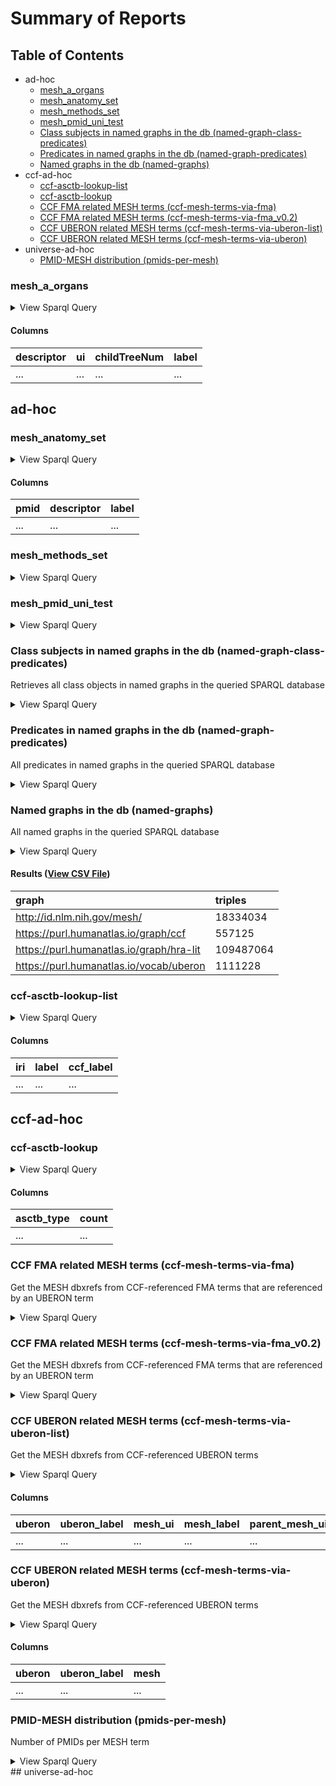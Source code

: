# Summary of Reports

  ## Table of Contents

* ad-hoc
  * [mesh_a_organs](#mesh_a_organs)
  * [mesh_anatomy_set](#mesh_anatomy_set)
  * [mesh_methods_set](#mesh_methods_set)
  * [mesh_pmid_uni_test](#mesh_pmid_uni_test)
  * [Class subjects in named graphs in the db (named-graph-class-predicates)](#named-graph-class-predicates)
  * [Predicates in named graphs in the db (named-graph-predicates)](#named-graph-predicates)
  * [Named graphs in the db (named-graphs)](#named-graphs)
* ccf-ad-hoc
  * [ccf-asctb-lookup-list](#ccf-asctb-lookup-list)
  * [ccf-asctb-lookup](#ccf-asctb-lookup)
  * [CCF FMA related MESH terms (ccf-mesh-terms-via-fma)](#ccf-mesh-terms-via-fma)
  * [CCF FMA related MESH terms (ccf-mesh-terms-via-fma_v0.2)](#ccf-mesh-terms-via-fma_v0.2)
  * [CCF UBERON related MESH terms (ccf-mesh-terms-via-uberon-list)](#ccf-mesh-terms-via-uberon-list)
  * [CCF UBERON related MESH terms (ccf-mesh-terms-via-uberon)](#ccf-mesh-terms-via-uberon)
* universe-ad-hoc
  * [PMID-MESH distribution (pmids-per-mesh)](#pmids-per-mesh)



### <a id="mesh_a_organs"></a>mesh_a_organs



<details>
  <summary>View Sparql Query</summary>

```sparql
PREFIX rdf: <http://www.w3.org/1999/02/22-rdf-syntax-ns#>
PREFIX rdfs: <http://www.w3.org/2000/01/rdf-schema#>
PREFIX meshv: <http://id.nlm.nih.gov/mesh/vocab#>
PREFIX mesh: <http://id.nlm.nih.gov/mesh/>

SELECT DISTINCT ?descriptor ?ui ?childTreeNum ?label
FROM mesh:

WHERE {
#+ A02 - Musculoskeletal System
# Musculature
{ mesh:D009132 meshv:treeNumber ?treeNum .
  ?childTreeNum meshv:parentTreeNumber* ?treeNum .
  ?descriptor meshv:treeNumber ?childTreeNum .
  ?descriptor rdfs:label ?label .
  ?descriptor meshv:identifier ?ui .
} UNION
#+ Skeleton - captures Pelvis and Knee Joint
{ mesh:D012863 meshv:treeNumber ?treeNum .
  ?childTreeNum meshv:parentTreeNumber* ?treeNum .
  ?descriptor meshv:treeNumber ?childTreeNum .
  ?descriptor rdfs:label ?label .
  ?descriptor meshv:identifier ?ui .
}  UNION
#+ A03 - Digestive System
#+ Small and Large Intestines May need to split apart.
{ mesh:D007422 meshv:treeNumber ?treeNum .
  ?childTreeNum meshv:parentTreeNumber* ?treeNum .
  ?descriptor meshv:treeNumber ?childTreeNum .
  ?descriptor rdfs:label ?label .
  ?descriptor meshv:identifier ?ui .
} UNION
#+ Liver
{ mesh:D008099 meshv:treeNumber ?treeNum .
  ?childTreeNum meshv:parentTreeNumber* ?treeNum .
  ?descriptor meshv:treeNumber ?childTreeNum .
  ?descriptor rdfs:label ?label .
  ?descriptor meshv:identifier ?ui .
} UNION 
#+ Pancreas
{ mesh:D010179
  meshv:treeNumber ?treeNum .
  ?childTreeNum meshv:parentTreeNumber* ?treeNum .
  ?descriptor meshv:treeNumber ?childTreeNum .
  ?descriptor rdfs:label ?label .
  ?descriptor meshv:identifier ?ui .
} UNION
#+ A04 - Respiratory System
#+ Lung - includes brochus
{ mesh:D008168 meshv:treeNumber ?treeNum .
  ?childTreeNum meshv:parentTreeNumber* ?treeNum .
  ?descriptor meshv:treeNumber ?childTreeNum .
  ?descriptor rdfs:label ?label .
  ?descriptor meshv:identifier ?ui .
} UNION 
#+ Trachea 
{ mesh:D014132 meshv:treeNumber ?treeNum .
  ?childTreeNum meshv:parentTreeNumber* ?treeNum .
  ?descriptor meshv:treeNumber ?childTreeNum .
  ?descriptor rdfs:label ?label .
  ?descriptor meshv:identifier ?ui .
} UNION 
#+ A05 - Urogential System
#+ A05.360 - Genital
#+ Uterus
{ mesh:D014599 meshv:treeNumber ?treeNum .
  ?childTreeNum meshv:parentTreeNumber* ?treeNum .
  ?descriptor meshv:treeNumber ?childTreeNum .
  ?descriptor rdfs:label ?label .
  ?descriptor meshv:identifier ?ui .
} UNION 
#+ Fallopian tubes
{ mesh:D005187 meshv:treeNumber ?treeNum .
  ?childTreeNum meshv:parentTreeNumber* ?treeNum .
  ?descriptor meshv:treeNumber ?childTreeNum .
  ?descriptor rdfs:label ?label .
  ?descriptor meshv:identifier ?ui .
} UNION 
#+ Ovary
{ mesh:D010053 meshv:treeNumber ?treeNum .
  ?childTreeNum meshv:parentTreeNumber* ?treeNum .
  ?descriptor meshv:treeNumber ?childTreeNum .
  ?descriptor rdfs:label ?label .
  ?descriptor meshv:identifier ?ui .
} UNION 
#+ Prostate
{ mesh:D011467 meshv:treeNumber ?treeNum .
  ?childTreeNum meshv:parentTreeNumber* ?treeNum .
  ?descriptor meshv:treeNumber ?childTreeNum .
  ?descriptor rdfs:label ?label .
  ?descriptor meshv:identifier ?ui .
} UNION 
#+ A05.810 - Urinary Tract
#+ Kidney
{ mesh:D007668 meshv:treeNumber ?treeNum .
  ?childTreeNum meshv:parentTreeNumber* ?treeNum .
  ?descriptor meshv:treeNumber ?childTreeNum .
  ?descriptor rdfs:label ?label .
  ?descriptor meshv:identifier ?ui .
} UNION 
#+ Urinary Bladder
{ mesh:D001743 meshv:treeNumber ?treeNum .
  ?childTreeNum meshv:parentTreeNumber* ?treeNum .
  ?descriptor meshv:treeNumber ?childTreeNum .
  ?descriptor rdfs:label ?label .
  ?descriptor meshv:identifier ?ui .
} UNION
#+ Uterer
{ mesh:D014513 meshv:treeNumber ?treeNum .
  ?childTreeNum meshv:parentTreeNumber* ?treeNum .
  ?descriptor meshv:treeNumber ?childTreeNum .
  ?descriptor rdfs:label ?label .
  ?descriptor meshv:identifier ?ui .
} UNION
#+ A07 - Cardiovascular System
#+ Heart
{ mesh:D006321 meshv:treeNumber ?treeNum .
  ?childTreeNum meshv:parentTreeNumber* ?treeNum .
  ?descriptor meshv:treeNumber ?childTreeNum .
  ?descriptor rdfs:label ?label .
  ?descriptor meshv:identifier ?ui .
} UNION 
#+ Blood Vessels/Vasculature
{ mesh:D001808 meshv:treeNumber ?treeNum .
  ?childTreeNum meshv:parentTreeNumber* ?treeNum .
  ?descriptor meshv:treeNumber ?childTreeNum .
  ?descriptor rdfs:label ?label .
  ?descriptor meshv:identifier ?ui .
} UNION
#+ A08 - Nervous System
#+ Brain
{ mesh:D001921 meshv:treeNumber ?treeNum .
  ?childTreeNum meshv:parentTreeNumber* ?treeNum .
  ?descriptor meshv:treeNumber ?childTreeNum .
  ?descriptor rdfs:label ?label .
  ?descriptor meshv:identifier ?ui .
} UNION
#+ Spinal Cord 
{ mesh:D013116 meshv:treeNumber ?treeNum .
  ?childTreeNum meshv:parentTreeNumber* ?treeNum .
  ?descriptor meshv:treeNumber ?childTreeNum .
  ?descriptor rdfs:label ?label .
  ?descriptor meshv:identifier ?ui .
} UNION 
#+ Peripherial Nervous System
{ mesh:D017933 meshv:treeNumber ?treeNum .
  ?childTreeNum meshv:parentTreeNumber* ?treeNum .
  ?descriptor meshv:treeNumber ?childTreeNum .
  ?descriptor rdfs:label ?label .
  ?descriptor meshv:identifier ?ui .
} UNION
#+ A09 - Sensory Organs
#+ Eyes
{ mesh:D005123 meshv:treeNumber ?treeNum .
  ?childTreeNum meshv:parentTreeNumber* ?treeNum .
  ?descriptor meshv:treeNumber ?childTreeNum .
  ?descriptor rdfs:label ?label .
  ?descriptor meshv:identifier ?ui .
} UNION 
#+ A10 - Tissues
#+ Mammary Glands
{ mesh:D042361 meshv:treeNumber ?treeNum .
  ?childTreeNum meshv:parentTreeNumber* ?treeNum .
  ?descriptor meshv:treeNumber ?childTreeNum .
  ?descriptor rdfs:label ?label .
  ?descriptor meshv:identifier ?ui .
} UNION 
#+ A15 - Hemic & Immune 
#+ A15.145 - Blood
#+ Blood
{ mesh:D001769 meshv:treeNumber ?treeNum .
  ?childTreeNum meshv:parentTreeNumber* ?treeNum .
  ?descriptor meshv:treeNumber ?childTreeNum .
  ?descriptor rdfs:label ?label .
  ?descriptor meshv:identifier ?ui .
} UNION
#+ A15.378 - Hematopoietic System 
#+ Bone Marrow Cells
{ mesh:D001854 meshv:treeNumber ?treeNum .
  ?childTreeNum meshv:parentTreeNumber* ?treeNum .
  ?descriptor meshv:treeNumber ?childTreeNum .
  ?descriptor rdfs:label ?label .
  ?descriptor meshv:identifier ?ui .
} UNION 
#+ A15.382 - Immune System
#+ BoneMarrow
{ mesh:D001853 meshv:treeNumber ?treeNum .
  ?childTreeNum meshv:parentTreeNumber* ?treeNum .
  ?descriptor meshv:treeNumber ?childTreeNum .
  ?descriptor rdfs:label ?label .
  ?descriptor meshv:identifier ?ui .
} UNION
#+ A15.382.520 - Lymphatic System
#+ Lymphatic Vasculature
{ mesh:D042601 meshv:treeNumber ?treeNum .
  ?childTreeNum meshv:parentTreeNumber* ?treeNum .
  ?descriptor meshv:treeNumber ?childTreeNum .
  ?descriptor rdfs:label ?label .
  ?descriptor meshv:identifier ?ui .
} UNION
#+ Lymphatic Nodes
{ mesh:D008198 meshv:treeNumber ?treeNum .
  ?childTreeNum meshv:parentTreeNumber* ?treeNum .
  ?descriptor meshv:treeNumber ?childTreeNum .
  ?descriptor rdfs:label ?label .
  ?descriptor meshv:identifier ?ui .
} UNION
#+ Spleen
{ mesh:D013154 meshv:treeNumber ?treeNum .
  ?childTreeNum meshv:parentTreeNumber* ?treeNum .
  ?descriptor meshv:treeNumber ?childTreeNum .
  ?descriptor rdfs:label ?label .
  ?descriptor meshv:identifier ?ui .
} UNION
#+ Thymus Gland
{ mesh:D013950 meshv:treeNumber ?treeNum .
  ?childTreeNum meshv:parentTreeNumber* ?treeNum .
  ?descriptor meshv:treeNumber ?childTreeNum .
  ?descriptor rdfs:label ?label .
  ?descriptor meshv:identifier ?ui .
} UNION
#+ Palatine Tonsil
{ mesh:D014066 meshv:treeNumber ?treeNum .
  ?childTreeNum meshv:parentTreeNumber* ?treeNum .
  ?descriptor meshv:treeNumber ?childTreeNum .
  ?descriptor rdfs:label ?label .
  ?descriptor meshv:identifier ?ui .
} UNION
#+ A16 - Embryonic Structures
#+ Placenta
{ mesh:D010920 meshv:treeNumber ?treeNum .
  ?childTreeNum meshv:parentTreeNumber* ?treeNum .
  ?descriptor meshv:treeNumber ?childTreeNum .
  ?descriptor rdfs:label ?label .
  ?descriptor meshv:identifier ?ui .
} UNION
#+ A17 - Integumentary System
#+ Skin
{ mesh:D012867 meshv:treeNumber ?treeNum .
  ?childTreeNum meshv:parentTreeNumber* ?treeNum .
  ?descriptor meshv:treeNumber ?childTreeNum .
  ?descriptor rdfs:label ?label .
  ?descriptor meshv:identifier ?ui .
} 
}
ORDER BY ?childTreeNum

```

([View Source](../../../queries/ad-hoc/mesh_a_organs.rq))
</details>

#### Columns
| descriptor | ui | childTreeNum | label |
| :--- | :--- | :--- | :--- |
| ... | ... | ... | ... |
## ad-hoc

### <a id="mesh_anatomy_set"></a>mesh_anatomy_set



<details>
  <summary>View Sparql Query</summary>

```sparql
PREFIX rdf: <http://www.w3.org/1999/02/22-rdf-syntax-ns#>
PREFIX rdfs: <http://www.w3.org/2000/01/rdf-schema#>
PREFIX meshv: <http://id.nlm.nih.gov/mesh/vocab#>
PREFIX mesh: <http://id.nlm.nih.gov/mesh/>

SELECT DISTINCT ?pmid ?descriptor ?label
FROM mesh:

WHERE {
#+ A02 - Musculoskeletal System 
{ mesh:D009141 meshv:treeNumber ?treeNum .
  ?childTreeNum meshv:parentTreeNumber* ?treeNum .
  ?descriptor meshv:treeNumber ?childTreeNum .
} UNION
#+ A03 - Digestive System
{ mesh:D004064 meshv:treeNumber ?treeNum .
  ?childTreeNum meshv:parentTreeNumber* ?treeNum .
  ?descriptor meshv:treeNumber ?childTreeNum .
} UNION
#+ A04 - Respiratory System 
{ mesh:D012137 meshv:treeNumber ?treeNum .
  ?childTreeNum meshv:parentTreeNumber* ?treeNum .
  ?descriptor meshv:treeNumber ?childTreeNum .
} UNION
#+ A05 - Urogenital System
{ mesh:D014566 meshv:treeNumber ?treeNum .
  ?childTreeNum meshv:parentTreeNumber* ?treeNum .
  ?descriptor meshv:treeNumber ?childTreeNum .
} UNION
#+ A07 - Cardiovascular System
{ mesh:D002319 meshv:treeNumber ?treeNum .
  ?childTreeNum meshv:parentTreeNumber* ?treeNum .
  ?descriptor meshv:treeNumber ?childTreeNum .
} UNION 
#+ A08 - Nervous System
{ mesh:D009420 meshv:treeNumber ?treeNum .
  ?childTreeNum meshv:parentTreeNumber* ?treeNum .
  ?descriptor meshv:treeNumber ?childTreeNum .
} UNION
#+ A15 - Hemic and Immune Systems
{ mesh:D006424 meshv:treeNumber ?treeNum .
  ?childTreeNum meshv:parentTreeNumber* ?treeNum .
  ?descriptor meshv:treeNumber ?childTreeNum .
} UNION
#+ Skin
{ mesh:D012867 meshv:treeNumber ?treeNum .
  ?childTreeNum meshv:parentTreeNumber* ?treeNum .
  ?descriptor meshv:treeNumber ?childTreeNum .
} UNION
#+ Eyes
{ mesh:D005123 meshv:treeNumber ?treeNum .
  ?childTreeNum meshv:parentTreeNumber* ?treeNum .
  ?descriptor meshv:treeNumber ?childTreeNum .
} UNION
#+ Placenta
{ mesh:D010920 meshv:treeNumber ?treeNum .
  ?childTreeNum meshv:parentTreeNumber* ?treeNum .
  ?descriptor meshv:treeNumber ?childTreeNum .
} UNION 
#+ Breasts
{ mesh:D001940 meshv:treeNumber ?treeNum .
  ?childTreeNum meshv:parentTreeNumber* ?treeNum .
  ?descriptor meshv:treeNumber ?childTreeNum .
} UNION
#+ Adipose
{ mesh:D000273 meshv:treeNumber ?treeNum .
  ?childTreeNum meshv:parentTreeNumber* ?treeNum .
  ?descriptor meshv:treeNumber ?childTreeNum .
} UNION 
#+ Adrenal Gland
{ mesh:D000311 meshv:treeNumber ?treeNum .
  ?childTreeNum meshv:parentTreeNumber* ?treeNum .
  ?descriptor meshv:treeNumber ?childTreeNum .
}

}

ORDER BY ?descriptor
```

([View Source](../../../queries/ad-hoc/mesh_anatomy_set.rq))
</details>

#### Columns
| pmid | descriptor | label |
| :--- | :--- | :--- |
| ... | ... | ... |

### <a id="mesh_methods_set"></a>mesh_methods_set



<details>
  <summary>View Sparql Query</summary>

```sparql
PREFIX rdf: <http://www.w3.org/1999/02/22-rdf-syntax-ns#>
PREFIX rdfs: <http://www.w3.org/2000/01/rdf-schema#>
PREFIX meshv: <http://id.nlm.nih.gov/mesh/vocab#>
PREFIX mesh: <http://id.nlm.nih.gov/mesh/>

SELECT DISTINCT ?pmid ?descriptor ?label
FROM mesh:

WHERE {
#+ MeSH Descriptor: RNA-Seq
{ mesh:D000081246 meshv:treeNumber ?treeNum .
  ?childTreeNum meshv:parentTreeNumber* ?treeNum .
  ?descriptor meshv:treeNumber ?childTreeNum .
} UNION
#+ MeSH Descriptor: Single-Cell Analysis
{ mesh:D059010 meshv:treeNumber ?treeNum .
  ?childTreeNum meshv:parentTreeNumber* ?treeNum .
  ?descriptor meshv:treeNumber ?childTreeNum .
} UNION
#+ MeSH Descriptor: Single-Cell Gene Expression Analysis
{ mesh:D000092386 meshv:treeNumber ?treeNum .
  ?childTreeNum meshv:parentTreeNumber* ?treeNum .
  ?descriptor meshv:treeNumber ?childTreeNum .
} UNION
#+ MeSH Descriptor: Subtractive Hybridization Techniques
{ mesh:D066251 meshv:treeNumber ?treeNum .
  ?childTreeNum meshv:parentTreeNumber* ?treeNum .
  ?descriptor meshv:treeNumber ?childTreeNum .
} UNION
#+ MeSH Descriptor: Metabolomics
{ mesh:D055432 meshv:treeNumber ?treeNum .
  ?childTreeNum meshv:parentTreeNumber* ?treeNum .
  ?descriptor meshv:treeNumber ?childTreeNum .
} UNION 
#+ MeSH Descriptor: Lipidomics
{ mesh:D000081362 meshv:treeNumber ?treeNum .
  ?childTreeNum meshv:parentTreeNumber* ?treeNum .
  ?descriptor meshv:treeNumber ?childTreeNum .
} UNION
#+ MeSH Descriptor: Proteomics
{ mesh:D040901 meshv:treeNumber ?treeNum .
  ?childTreeNum meshv:parentTreeNumber* ?treeNum .
  ?descriptor meshv:treeNumber ?childTreeNum .
} UNION
#+ MeSH Descriptor: Proteogenomics
{ mesh:D000071696 meshv:treeNumber ?treeNum .
  ?childTreeNum meshv:parentTreeNumber* ?treeNum .
  ?descriptor meshv:treeNumber ?childTreeNum .
} 
}

ORDER BY ?descriptor

D059010	Single-Cell Analysis
D000092386	Single-Cell Gene Expression Analysis
D000081246	
D066251	Subtractive Hybridization Techniques
D055432	Metabolomics
D000081362	Lipidomics
D040901	Proteomics
D000071696	Proteogenomics

```

([View Source](../../../queries/ad-hoc/mesh_methods_set.rq))
</details>

### <a id="mesh_pmid_uni_test"></a>mesh_pmid_uni_test



<details>
  <summary>View Sparql Query</summary>

```sparql
PREFIX rdf: <http://www.w3.org/1999/02/22-rdf-syntax-ns#>
PREFIX rdfs: <http://www.w3.org/2000/01/rdf-schema#>
PREFIX meshv: <http://id.nlm.nih.gov/mesh/vocab#>
PREFIX mesh: <http://id.nlm.nih.gov/mesh/>
PREFIX schema: <http://schema.org/>
PREFIX hra: <https://purl.humanatlas.io/graph/hra-lit-universe>

SELECT DISTINCT ?pmid
FROM mesh:
FROM hra:

WHERE {
#+ Brain
{ mesh:D001921 meshv:treeNumber ?treeNum .
  ?childTreeNum meshv:parentTreeNumber* ?treeNum .
  ?descriptor meshv:treeNumber ?childTreeNum .
} UNION
#+ Spinal Cord 
{ mesh:D013116 meshv:treeNumber ?treeNum .
  ?childTreeNum meshv:parentTreeNumber* ?treeNum .
  ?descriptor meshv:treeNumber ?childTreeNum .
} UNION
#+ Eyes
{ mesh:D005123 meshv:treeNumber ?treeNum .
  ?childTreeNum meshv:parentTreeNumber* ?treeNum .
  ?descriptor meshv:treeNumber ?childTreeNum .
} UNION
#+ Uterus
{ mesh:D014599 meshv:treeNumber ?treeNum .
  ?childTreeNum meshv:parentTreeNumber* ?treeNum .
  ?descriptor meshv:treeNumber ?childTreeNum .
} UNION
#+ Fallopian tubes
{ mesh:D005187 meshv:treeNumber ?treeNum .
  ?childTreeNum meshv:parentTreeNumber* ?treeNum .
  ?descriptor meshv:treeNumber ?childTreeNum .
} UNION 
#+ Placenta
{ mesh:D010920 meshv:treeNumber ?treeNum .
  ?childTreeNum meshv:parentTreeNumber* ?treeNum .
  ?descriptor meshv:treeNumber ?childTreeNum .
} UNION 
#+ Gonads
{ mesh:D006066 meshv:treeNumber ?treeNum .
  ?childTreeNum meshv:parentTreeNumber* ?treeNum .
  ?descriptor meshv:treeNumber ?childTreeNum .
} UNION 
#+ Prostate
{ mesh:D011467 meshv:treeNumber ?treeNum .
  ?childTreeNum meshv:parentTreeNumber* ?treeNum .
  ?descriptor meshv:treeNumber ?childTreeNum .
} UNION 
#+ Breasts
{ mesh:D001940 meshv:treeNumber ?treeNum .
  ?childTreeNum meshv:parentTreeNumber* ?treeNum .
  ?descriptor meshv:treeNumber ?childTreeNum .
} UNION
#+ Liver
{ mesh:D008099 meshv:treeNumber ?treeNum .
  ?childTreeNum meshv:parentTreeNumber* ?treeNum .
  ?descriptor meshv:treeNumber ?childTreeNum .
} UNION 
#+ Kidney
{ mesh:D007668 meshv:treeNumber ?treeNum .
  ?childTreeNum meshv:parentTreeNumber* ?treeNum .
  ?descriptor meshv:treeNumber ?childTreeNum .
} UNION 
#+ Lung + Bronchus
{ mesh:D008168 meshv:treeNumber ?treeNum .
  ?childTreeNum meshv:parentTreeNumber* ?treeNum .
  ?descriptor meshv:treeNumber ?childTreeNum .
} UNION 
#+ Larynx
{ mesh:D007830 meshv:treeNumber ?treeNum .
  ?childTreeNum meshv:parentTreeNumber* ?treeNum .
  ?descriptor meshv:treeNumber ?childTreeNum .
} UNION
#+ Trachea 
{ mesh:D014132 meshv:treeNumber ?treeNum .
  ?childTreeNum meshv:parentTreeNumber* ?treeNum .
  ?descriptor meshv:treeNumber ?childTreeNum .
} UNION 
#+ Heart
{ mesh:D006321 meshv:treeNumber ?treeNum .
  ?childTreeNum meshv:parentTreeNumber* ?treeNum .
  ?descriptor meshv:treeNumber ?childTreeNum .
} UNION 
#+ Small and Large Intestines May need to split apart.
{ mesh:D007422 meshv:treeNumber ?treeNum .
  ?childTreeNum meshv:parentTreeNumber* ?treeNum .
  ?descriptor meshv:treeNumber ?childTreeNum .
}UNION
#+ Pancreas
{ mesh:D010179
  meshv:treeNumber ?treeNum .
  ?childTreeNum meshv:parentTreeNumber* ?treeNum .
  ?descriptor meshv:treeNumber ?childTreeNum .
} UNION
#+ BoneMarrow
{ mesh:D001853 meshv:treeNumber ?treeNum .
  ?childTreeNum meshv:parentTreeNumber* ?treeNum .
  ?descriptor meshv:treeNumber ?childTreeNum .
} UNION
#+ Bone Marrow Cells
{ mesh:D001854 meshv:treeNumber ?treeNum .
  ?childTreeNum meshv:parentTreeNumber* ?treeNum .
  ?descriptor meshv:treeNumber ?childTreeNum .
} UNION 
#+ Adipose
{ mesh:D000273 meshv:treeNumber ?treeNum .
  ?childTreeNum meshv:parentTreeNumber* ?treeNum .
  ?descriptor meshv:treeNumber ?childTreeNum .
} UNION 
#+ Adrenal Gland
{ mesh:D000311 meshv:treeNumber ?treeNum .
  ?childTreeNum meshv:parentTreeNumber* ?treeNum .
  ?descriptor meshv:treeNumber ?childTreeNum .
} UNION
#+ Bladder
{ mesh:D001743 meshv:treeNumber ?treeNum .
  ?childTreeNum meshv:parentTreeNumber* ?treeNum .
  ?descriptor meshv:treeNumber ?childTreeNum .
} UNION
#+ Uterer
{ mesh:D014513 meshv:treeNumber ?treeNum .
  ?childTreeNum meshv:parentTreeNumber* ?treeNum .
  ?descriptor meshv:treeNumber ?childTreeNum .
} UNION
#+ Palatine Tonsil
{ mesh:D014066 meshv:treeNumber ?treeNum .
  ?childTreeNum meshv:parentTreeNumber* ?treeNum .
  ?descriptor meshv:treeNumber ?childTreeNum .
} UNION
#+ Blood Vessels/Vasculature 
{ mesh:D001808 meshv:treeNumber ?treeNum .
  ?childTreeNum meshv:parentTreeNumber* ?treeNum .
  ?descriptor meshv:treeNumber ?childTreeNum .
} UNION
#+ Lymphatic System includes: spleen, thymus, palentine tonsils,
{ mesh:D008208 meshv:treeNumber ?treeNum .
  ?childTreeNum meshv:parentTreeNumber* ?treeNum .
  ?descriptor meshv:treeNumber ?childTreeNum .
} UNION
#+ Skin
{ mesh:D012867 meshv:treeNumber ?treeNum .
  ?childTreeNum meshv:parentTreeNumber* ?treeNum .
  ?descriptor meshv:treeNumber ?childTreeNum .
} UNION
# Pelvic Bones
{ mesh:D010384 meshv:treeNumber ?treeNum .
  ?childTreeNum meshv:parentTreeNumber* ?treeNum .
  ?descriptor meshv:treeNumber ?childTreeNum .
 } UNION 
#+ Pelvis (region)
{ mesh:D010388 meshv:treeNumber ?treeNum .
  ?childTreeNum meshv:parentTreeNumber* ?treeNum .
  ?descriptor meshv:treeNumber ?childTreeNum .
} UNION
#+ Knee Joint
{ mesh:D007719 meshv:treeNumber ?treeNum .
  ?childTreeNum meshv:parentTreeNumber* ?treeNum .
  ?descriptor meshv:treeNumber ?childTreeNum .
} UNION
#+ Knee (region)
{ mesh:D007717 meshv:treeNumber ?treeNum .
  ?childTreeNum meshv:parentTreeNumber* ?treeNum .
  ?descriptor meshv:treeNumber ?childTreeNum .
}  UNION
#+ Patella
{ mesh:D010329 meshv:treeNumber ?treeNum .
  ?childTreeNum meshv:parentTreeNumber* ?treeNum .
  ?descriptor meshv:treeNumber ?childTreeNum .
} 
#+ Pattern looks for the PMIDs with HRA LIT relevant MeSH Terms
#+ Collects title and publication date for article.
{ ?pmid schema:about ?descriptor .
  hint:Query hint:analytic "true" .
}
}

ORDER BY ?pmid
```

([View Source](../../../queries/ad-hoc/mesh_pmid_uni_test.rq))
</details>

### <a id="named-graph-class-predicates"></a>Class subjects in named graphs in the db (named-graph-class-predicates)

Retrieves all class objects in named graphs in the queried SPARQL database

<details>
  <summary>View Sparql Query</summary>

```sparql
#+ summary: Class subjects in named graphs in the db
#+ description: Retrieves all class objects in named graphs in the queried SPARQL database

SELECT DISTINCT ?graph ?class ?subClass ?predicate
WHERE {
  {GRAPH ?graph {
     ?subject ?predicate [] .
     ?subject rdf:type ?class }}
     UNION
  {GRAPH ?graph {
     [] ?predicate ?object .
     ?object rdf:type ?class }}
  hint:Query hint:analytic "true" .
}
GROUP BY ?graph ?class ?subClass ?predicate
ORDER BY ?graph ?class ?subClass ?predicate

```

([View Source](../../../queries/ad-hoc/named-graph-class-predicates.rq))
</details>

### <a id="named-graph-predicates"></a>Predicates in named graphs in the db (named-graph-predicates)

All predicates in named graphs in the queried SPARQL database

<details>
  <summary>View Sparql Query</summary>

```sparql
#+ summary: Predicates in named graphs in the db
#+ description: All predicates in named graphs in the queried SPARQL database

SELECT ?graph ?predicate
WHERE {
  GRAPH ?graph {
    [] ?predicate [] .
  }
  hint:Query hint:analytic "true" .
}
GROUP BY ?graph ?predicate
ORDER BY ?graph ?predicate

```

([View Source](../../../queries/ad-hoc/named-graph-predicates.rq))
</details>

### <a id="named-graphs"></a>Named graphs in the db (named-graphs)

All named graphs in the queried SPARQL database

<details>
  <summary>View Sparql Query</summary>

```sparql
#+ summary: Named graphs in the db
#+ description: All named graphs in the queried SPARQL database

SELECT ?graph (COUNT(*) as ?triples) WHERE {
  GRAPH ?graph {
    ?s ?p ?o .
  }
}
GROUP BY ?graph
ORDER BY ?graph

```

([View Source](../../../queries/ad-hoc/named-graphs.rq))
</details>

#### Results ([View CSV File](reports/ad-hoc/named-graphs.csv))

| graph | triples |
| :--- | :--- |
| http://id.nlm.nih.gov/mesh/ | 18334034 |
| https://purl.humanatlas.io/graph/ccf | 557125 |
| https://purl.humanatlas.io/graph/hra-lit | 109487064 |
| https://purl.humanatlas.io/vocab/uberon | 1111228 |


### <a id="ccf-asctb-lookup-list"></a>ccf-asctb-lookup-list



<details>
  <summary>View Sparql Query</summary>

```sparql

PREFIX ccf: <http://purl.org/ccf/>
PREFIX CCF: <https://purl.humanatlas.io/graph/ccf>
PREFIX rdfs: <http://www.w3.org/2000/01/rdf-schema#>

SELECT ?iri ?label ?ccf_label

WHERE {
  ?iri ccf:ccf_pref_label ?ccf_label .
  ?iri rdfs:label ?label .
  ?iri ccf:ccf_asctb_type ?asctb_type .
  FILTER(?asctb_type = 'AS')
}

```

([View Source](../../../queries/ccf-ad-hoc/ccf-asctb-lookup-list.rq))
</details>

#### Columns
| iri | label | ccf_label |
| :--- | :--- | :--- |
| ... | ... | ... |
## ccf-ad-hoc

### <a id="ccf-asctb-lookup"></a>ccf-asctb-lookup



<details>
  <summary>View Sparql Query</summary>

```sparql

PREFIX ccf: <http://purl.org/ccf/>
PREFIX CCF: <https://purl.humanatlas.io/graph/ccf>
# PREFIX HRA: <https://purl.humanatlas.io/collection/hra>

SELECT ?asctb_type (COUNT(DISTINCT(?iri)) as ?count)
FROM CCF:
WHERE {
  ?iri ccf:ccf_asctb_type ?asctb_type
}
GROUP BY ?asctb_type
ORDER BY ?asctb_type
```

([View Source](../../../queries/ccf-ad-hoc/ccf-asctb-lookup.rq))
</details>

#### Columns
| asctb_type | count |
| :--- | :--- |
| ... | ... |

### <a id="ccf-mesh-terms-via-fma"></a>CCF FMA related MESH terms (ccf-mesh-terms-via-fma)

Get the MESH dbxrefs from CCF-referenced FMA terms that are referenced by an UBERON term

<details>
  <summary>View Sparql Query</summary>

```sparql
#+ summary: CCF FMA related MESH terms
#+ description: Get the MESH dbxrefs from CCF-referenced FMA terms that are referenced by an UBERON term

PREFIX rdfs: <http://www.w3.org/2000/01/rdf-schema#>
PREFIX ccf: <http://purl.org/ccf/>
PREFIX FMA: <http://purl.org/sig/ont/fma/fma>
PREFIX CCF: <https://purl.humanatlas.io/graph/ccf>
PREFIX UBERON: <https://purl.humanatlas.io/vocab/uberon>
PREFIX oboInOwl: <http://www.geneontology.org/formats/oboInOwl#>

SELECT DISTINCT ?fma ?fma_label ?mesh ?uberon ?uberon_label
WHERE {
  GRAPH CCF: {
    SELECT DISTINCT ?fmaId ?fma_label
    WHERE {
      {
        [] ?pred ?fmaId .
      }
      UNION
      {
        ?fmaId ?pred2 [] .
      }
      FILTER(STRSTARTS(STR(?fmaId), STR(FMA:)))
      ?fmaId rdfs:label ?fma_label .
      hint:SubQuery hint:runOnce true .
    }
  }
  {
    SELECT DISTINCT ?uberon ?uberon_label ?mesh ?fma ?fmaId
    WHERE {
      GRAPH UBERON: {
        ?uberon oboInOwl:hasDbXref ?mesh ;
            oboInOwl:hasDbXref ?fma ;
            rdfs:label ?uberon_label .
        FILTER(STRSTARTS(?mesh, 'MESH:') && STRSTARTS(?fma, 'FMA:'))
        BIND(URI(REPLACE(?fma, 'FMA:', STR(FMA:))) as ?fmaId)
      }
      hint:SubQuery hint:runOnce true .
    }
  }
}
ORDER BY ?uberon_label
```

([View Source](../../../queries/ccf-ad-hoc/ccf-mesh-terms-via-fma.rq))
</details>

### <a id="ccf-mesh-terms-via-fma_v0.2"></a>CCF FMA related MESH terms (ccf-mesh-terms-via-fma_v0.2)

Get the MESH dbxrefs from CCF-referenced FMA terms that are referenced by an UBERON term

<details>
  <summary>View Sparql Query</summary>

```sparql
#+ summary: CCF FMA related MESH terms
#+ description: Get the MESH dbxrefs from CCF-referenced FMA terms that are referenced by an UBERON term

PREFIX rdfs: <http://www.w3.org/2000/01/rdf-schema#>
PREFIX ccf: <http://purl.org/ccf/>
PREFIX FMA: <http://purl.org/sig/ont/fma/fma>
PREFIX CCF: <https://purl.humanatlas.io/graph/ccf>
PREFIX UBERON: <https://purl.humanatlas.io/vocab/uberon>
PREFIX oboInOwl: <http://www.geneontology.org/formats/oboInOwl#>

SELECT DISTINCT ?fma ?fma_label ?mesh ?uberon ?uberon_label
WHERE {
  GRAPH CCF: {
    SELECT DISTINCT ?fmaId ?fma_label
    WHERE {
      {
        [] ?pred ?fmaId .
      }
      UNION
      {
        ?fmaId ?pred2 [] .
      }
      ?fmaId ccf:ccf_asctb_type ?asctb_type .
      FILTER(?asctb_type = 'AS')
      FILTER(STRSTARTS(STR(?fmaId), STR(FMA:)))
      ?fmaId rdfs:label ?fma_label .
      hint:SubQuery hint:runOnce true .
    }
  }
  {
    SELECT DISTINCT ?uberon ?uberon_label ?mesh ?fma ?fmaId
    WHERE {
      GRAPH UBERON: {
        ?uberon oboInOwl:hasDbXref ?mesh ;
            oboInOwl:hasDbXref ?fma ;
            rdfs:label ?uberon_label .
        FILTER(STRSTARTS(?mesh, 'MESH:') && STRSTARTS(?fma, 'FMA:'))
        BIND(URI(REPLACE(?fma, 'FMA:', STR(FMA:))) as ?fmaId)
      }
      hint:SubQuery hint:runOnce true .
    }
  }
}
ORDER BY ?uberon_label
```

([View Source](../../../queries/ccf-ad-hoc/ccf-mesh-terms-via-fma_v0.2.rq))
</details>

### <a id="ccf-mesh-terms-via-uberon-list"></a>CCF UBERON related MESH terms (ccf-mesh-terms-via-uberon-list)

Get the MESH dbxrefs from CCF-referenced UBERON terms

<details>
  <summary>View Sparql Query</summary>

```sparql
#+ summary: CCF UBERON related MESH terms
#+ description: Get the MESH dbxrefs from CCF-referenced UBERON terms

PREFIX rdfs: <http://www.w3.org/2000/01/rdf-schema#>
PREFIX ccf: <http://purl.org/ccf/>
PREFIX CCF: <https://purl.humanatlas.io/graph/ccf>
PREFIX UBERON: <https://purl.humanatlas.io/vocab/uberon>
PREFIX meshv: <http://id.nlm.nih.gov/mesh/vocab#>
PREFIX mesh: <http://id.nlm.nih.gov/mesh/>
PREFIX oboInOwl: <http://www.geneontology.org/formats/oboInOwl#>

SELECT DISTINCT ?uberon ?uberon_label ?mesh_ui ?mesh_label
                ?parent_mesh_ui ?parent_mesh_label 
                ?super_parent_mesh_ui ?super_parent_mesh_label
                ?treenum
WHERE {
  {
    GRAPH CCF: {
      SELECT DISTINCT ?uberon
      WHERE {
        {
          [] ?pred ?uberon .
        }
        UNION
        {
          ?uberon ?pred2 [] .
        }

        ?uberon ccf:ccf_asctb_type ?asctb_type .
        FILTER(?asctb_type = 'AS')
      }
    }

    GRAPH UBERON: {
      ?uberon rdfs:label ?uberon_label .
    }

    OPTIONAL {
      GRAPH UBERON: {
        ?uberon oboInOwl:hasDbXref ?meshStr .
        FILTER(STRSTARTS(?meshStr, 'MESH:')) 
        BIND (URI(REPLACE(?meshStr, 'MESH:', STR(mesh:))) AS ?mesh)
      } 
      ?mesh rdfs:label ?mesh_label .
      ?mesh meshv:identifier ?mesh_ui .
      ?mesh meshv:treeNumber ?treenum .
    }

    OPTIONAL {
      GRAPH CCF: {
        ?uberon ccf:ccf_part_of ?parent_uberon .
      }
      GRAPH UBERON: {
        ?parent_uberon oboInOwl:hasDbXref ?parent_meshStr .
        FILTER(STRSTARTS(?parent_meshStr, 'MESH:'))
        BIND (URI(REPLACE(?parent_meshStr, 'MESH:', STR(mesh:))) AS ?mesh)
      }
      ?mesh rdfs:label ?parent_mesh_label .
      ?mesh meshv:identifier ?parent_mesh_ui .
      ?mesh meshv:treeNumber ?treenum2 .
    }

    OPTIONAL {
      GRAPH CCF: {
        ?uberon ccf:ccf_part_of+ ?super_parent_uberon .
      }
      GRAPH UBERON: {
        ?super_parent_uberon oboInOwl:hasDbXref ?super_parent_meshStr .
        FILTER(STRSTARTS(?super_parent_meshStr, 'MESH:'))
        BIND (URI(REPLACE(?super_parent_meshStr, 'MESH:', STR(mesh:))) AS ?mesh)
      }
      ?mesh rdfs:label ?super_parent_mesh_label .
      ?mesh meshv:identifier ?super_parent_mesh_ui . 
      ?mesh meshv:treeNumber ?treenum .
    }
  } 
}

ORDER BY ?treenum
```

([View Source](../../../queries/ccf-ad-hoc/ccf-mesh-terms-via-uberon-list.rq))
</details>

#### Columns
| uberon | uberon_label | mesh_ui | mesh_label | parent_mesh_ui | parent_mesh_label | super_parent_mesh_ui | super_parent_mesh_label | treenum |
| :--- | :--- | :--- | :--- | :--- | :--- | :--- | :--- | :--- |
| ... | ... | ... | ... | ... | ... | ... | ... | ... |

### <a id="ccf-mesh-terms-via-uberon"></a>CCF UBERON related MESH terms (ccf-mesh-terms-via-uberon)

Get the MESH dbxrefs from CCF-referenced UBERON terms

<details>
  <summary>View Sparql Query</summary>

```sparql
#+ summary: CCF UBERON related MESH terms
#+ description: Get the MESH dbxrefs from CCF-referenced UBERON terms

PREFIX rdfs: <http://www.w3.org/2000/01/rdf-schema#>
PREFIX ccf: <http://purl.org/ccf/>
PREFIX CCF: <https://purl.humanatlas.io/graph/ccf>
PREFIX UBERON: <https://purl.humanatlas.io/vocab/uberon>
PREFIX oboInOwl: <http://www.geneontology.org/formats/oboInOwl#>

SELECT DISTINCT ?uberon ?uberon_label ?mesh
WHERE {
  GRAPH CCF: {
    SELECT DISTINCT ?uberon
    WHERE {
      {
        [] ?pred ?uberon .
      }
      UNION
      {
        ?uberon ?pred2 [] .
      }
    }
  }
  GRAPH UBERON: {
    ?uberon oboInOwl:hasDbXref ?mesh ;
            rdfs:label ?uberon_label .
    FILTER(STRSTARTS(?mesh, 'MESH:'))
  }
}
ORDER BY ?uberon_label

```

([View Source](../../../queries/ccf-ad-hoc/ccf-mesh-terms-via-uberon.rq))
</details>

#### Columns
| uberon | uberon_label | mesh |
| :--- | :--- | :--- |
| ... | ... | ... |

### <a id="pmids-per-mesh"></a>PMID-MESH distribution (pmids-per-mesh)

Number of PMIDs per MESH term

<details>
  <summary>View Sparql Query</summary>

```sparql
#+ summary: PMID-MESH distribution
#+ description: Number of PMIDs per MESH term

PREFIX schema: <http://schema.org/>
PREFIX meshv: <http://id.nlm.nih.gov/mesh/vocab#>
PREFIX rdfs: <http://www.w3.org/2000/01/rdf-schema#>
PREFIX MESH: <http://id.nlm.nih.gov/mesh/>
PREFIX HRAlitUniverse: <https://purl.humanatlas.io/graph/hra-lit-universe>

SELECT ?mesh (SAMPLE(?mesh_label) as ?mesh_label) (COUNT(?pmid) as ?pmid_count)
FROM MESH:
FROM HRAlitUniverse:
WHERE {
  ?mesh rdfs:label ?mesh_label .
  ?pmid schema:about ?mesh .
  hint:Query hint:analytic "true" .
}
GROUP BY ?mesh
ORDER BY DESC(?pmid_count)

```

([View Source](../../../queries/universe-ad-hoc/pmids-per-mesh.rq))
</details>
## universe-ad-hoc

  